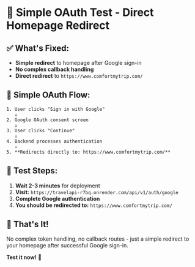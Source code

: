 # 🎯 Simple OAuth Test - Direct Homepage Redirect

## ✅ **What's Fixed:**
- **Simple redirect** to homepage after Google sign-in
- **No complex callback handling** 
- **Direct redirect** to `https://www.comfortmytrip.com/`

## 🔄 **Simple OAuth Flow:**
```
1. User clicks "Sign in with Google"
   ↓
2. Google OAuth consent screen
   ↓  
3. User clicks "Continue"
   ↓
4. Backend processes authentication
   ↓
5. **Redirects directly to: https://www.comfortmytrip.com/**
```

## 🧪 **Test Steps:**
1. **Wait 2-3 minutes** for deployment
2. **Visit:** `https://travelapi-r7bq.onrender.com/api/v1/auth/google`
3. **Complete Google authentication**
4. **You should be redirected to:** `https://www.comfortmytrip.com/`

## 🎉 **That's It!**
No complex token handling, no callback routes - just a simple redirect to your homepage after successful Google sign-in.

**Test it now!** 🚀
